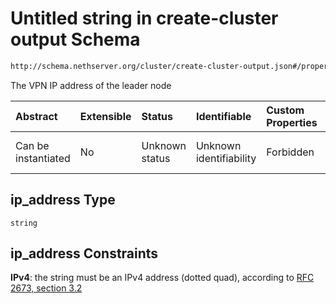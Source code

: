 # Untitled string in create-cluster output Schema

```txt
http://schema.nethserver.org/cluster/create-cluster-output.json#/properties/ip_address
```

The VPN IP address of the leader node

| Abstract            | Extensible | Status         | Identifiable            | Custom Properties | Additional Properties | Access Restrictions | Defined In                                                                                |
| :------------------ | :--------- | :------------- | :---------------------- | :---------------- | :-------------------- | :------------------ | :---------------------------------------------------------------------------------------- |
| Can be instantiated | No         | Unknown status | Unknown identifiability | Forbidden         | Allowed               | none                | [create-cluster-output.json\*](cluster/create-cluster-output.json "open original schema") |

## ip\_address Type

`string`

## ip\_address Constraints

**IPv4**: the string must be an IPv4 address (dotted quad), according to [RFC 2673, section 3.2](https://tools.ietf.org/html/rfc2673 "check the specification")
